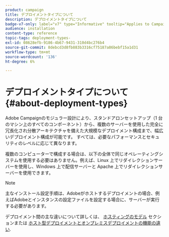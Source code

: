 ```yaml
---
product: campaign
title: デプロイメントタイプについて
description: デプロイメントタイプについて
badge-v7-only: label="v7" type="Informative" tooltip="Applies to Campaign Classic v7 only"
audience: installation
content-type: reference
topic-tags: deployment-types-
exl-id: 08628efb-9186-4b67-9431-310d4bc276b4
source-git-commit: 8debcd3d8fb883b3316cf75187a86bebf15a1d31
workflow-type: tm+mt
source-wordcount: '136'
ht-degree: 6%

---
```


# デプロイメントタイプについて{#about-deployment-types}



Adobe Campaignのモジュラー設計により、スタンドアロンセットアップ（1 台のマシン上のすべてのコンポーネント）から、複数のサーバーを使用した完全に冗長化され分散アーキテクチャを備えた大規模なデプロイメント構成まで、幅広いデプロイメント構成が可能です。 すべては、必要なパフォーマンスとセキュリティのレベルに応じて異なります。

複数のコンピューターで構成する場合は、以下の全体で同じオペレーティングシステムを使用する必要はありません。例えば、Linux 上でリダイレクションサーバーを使用し、Windows 上で配信サーバーと Apache 上でリダイレクションサーバーを使用できます。

>[!NOTE]
>
>主なインストール設定手順は、Adobeがホストするデプロイメントの場合、例えばAdobeとインスタンスの設定ファイルを設定する場合に、サーバーが実行する必要があります。
>
>デプロイメント間の主な違いについて詳しくは、 [ホスティングのモデル](../../installation/using/hosting-models.md) セクションまたは [ホスト型デプロイメントとオンプレミスデプロイメントの機能の違い](../../installation/using/capability-matrix.md).
